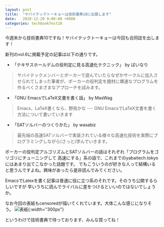 ```yaml
---
layout: post
title:  "ヤバイテックトーキョーは技術書典10に出展します"
date:   2020-12-20 9:00:00 +0900
categories: techbookfest10
---
```


今週末から技術書典10ですね！ヤバイテックトーキョーは今回も合同誌を出します！

新刊のvol.6に掲載予定の記事は以下の通りです。

* 「テキサスホールデムの役判定に見る高速化テクニック」 by ばいなり
> ヤバイテックメンバーとポーカーで遊んでいたらなぜかサークルに加入させられてしまった筆者が、ポーカーの役判定を題材に爆速なプログラムを作るべくさまざまなアプローチを試みます。
* 「GNU EmacsでLaTeX文書を書く話」 by MasWag
> Emacs、LaTeX書くなら、野鳥かな --- GNU EmacsでLaTeX文書を書く方法について書いていきます
* 「SATソルバーのつくりかた」 by wasabiz
> 最先端の高速SATソルバーで実装されている様々な高速化技術を実際にプログラミングしながら(さっと)学んでいきます。

ポーカーの役判定アルゴリズムとSATソルバーの話はそれぞれ「プログラムをゴリゴリにチューニングして
高速にする」系の話で、これまでのyabaitech.tokyoにはあまり出てこなかった話題です。
でもこういうのが好きな人って結構いると思うんですよね。興味があったら是非読んでみてください。

EmacsでLatexを書く記事は普通に役に立つ系のそれです。そのうち公開するらしいですが
早いうちに読んでライバルに差をつけるといいのではないでしょうか。

なお今回の表紙もcensoredが描いてくれています。大体こんな感じになりそう。
![表紙]({{site.baseurl}}/images/yabaitechvol6_front_draft.png){:width="300px"}

というわけで技術書典で待っております、みんな買ってね！

